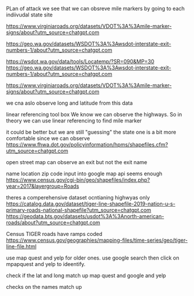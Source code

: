 PLan of attack we see that we can obsreve mile markers by going to each indiivudal state site 

https://www.virginiaroads.org/datasets/VDOT%3A%3Amile-marker-signs/about?utm_source=chatgpt.com

https://geo.wa.gov/datasets/WSDOT%3A%3Awsdot-interstate-exit-numbers-1/about?utm_source=chatgpt.com

https://wsdot.wa.gov/data/tools/Locatemp/?SR=090&MP=30
https://geo.wa.gov/datasets/WSDOT%3A%3Awsdot-interstate-exit-numbers-1/about?utm_source=chatgpt.com

https://www.virginiaroads.org/datasets/VDOT%3A%3Amile-marker-signs/about?utm_source=chatgpt.com

we cna aslo observe long and latitude from this data

linear referencing tool box
We know we can observe the highways. So in theory we can use linear referencing to find mile marker

it could be better but we are still "guessing"
the state one is a bit more comfortable since we can observe
https://www.fhwa.dot.gov/policyinformation/hpms/shapefiles.cfm?utm_source=chatgpt.com

open street map can observe an exit but not the exit name

name location zip code input into google map api seems enough
https://www.census.gov/cgi-bin/geo/shapefiles/index.php?year=2017&layergroup=Roads

theres a comperehensive dataset ocntianing highwyas only https://catalog.data.gov/dataset/tiger-line-shapefile-2019-nation-u-s-primary-roads-national-shapefile?utm_source=chatgpt.com
https://geodata.bts.gov/datasets/usdot%3A%3Anorth-american-roads/about?utm_source=chatgpt.com

Census TIGER roads have ramps coded
https://www.census.gov/geographies/mapping-files/time-series/geo/tiger-line-file.html


use map quest and yelp  for older ones. use google search then click on  mpapquest and yelp to ideentify. 


check if the lat and long match up
map quest and google and yelp

checks on the names match up

